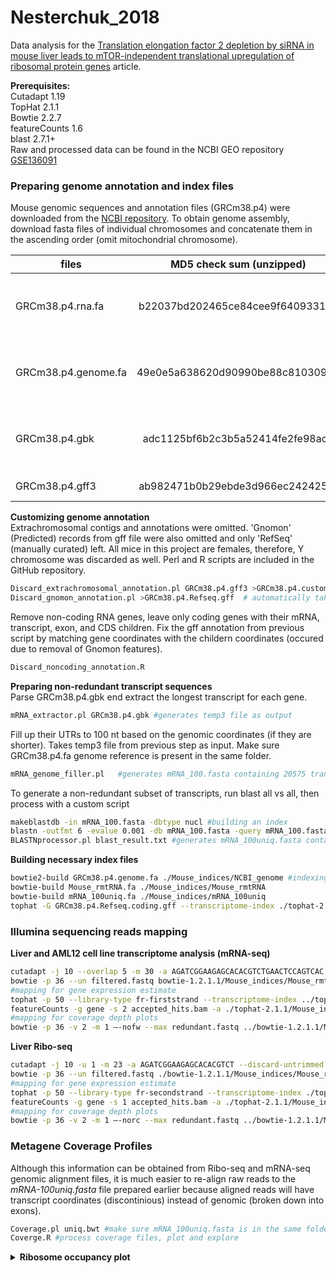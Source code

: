 # Nesterchuk_2018
Data analysis for the [Translation elongation factor 2 depletion by siRNA in mouse liver leads to mTOR-independent translational upregulation of ribosomal protein genes](https://doi-org.ezp-prod1.hul.harvard.edu/10.1038/s41598-020-72399-4) article.  

**Prerequisites:**  
Cutadapt 1.19  
TopHat 2.1.1  
Bowtie 2.2.7  
featureCounts 1.6  
blast 2.7.1+  
Raw and processed data can be found in the NCBI GEO repository [GSE136091](https://www.ncbi.nlm.nih.gov/geo/query/acc.cgi?acc=GSE136091)

### Preparing genome annotation and index files
Mouse genomic sequences and annotation files (GRCm38.p4) were downloaded from the [NCBI repository](ftp://ftp.ncbi.nih.gov/genomes/M_musculus/). To obtain genome assembly, download fasta files of individual chromosomes and concatenate them in the ascending order (omit mitochondrial chromosome).

| files               | MD5 check sum (unzipped)         | Description                                               |
| ------------------- |:--------------------------------:| ----------------------------------------------------------|
| GRCm38.p4.rna.fa    | b22037bd202465ce84cee9f6409331e8 | RNA in fasta format, coding + noncoding                   |
| GRCm38.p4.genome.fa | 49e0e5a638620d90990be88c81030923 | Genome sequence (nuclear genome only)                     |
| GRCm38.p4.gbk       | adc1125bf6b2c3b5a52414fe2fe98ac7 | RNA in gene bank format, coding + noncoding               |
| GRCm38.p4.gff3      | ab982471b0b29ebde3d966ec2424253f | Genome annotation                                         | 

**Customizing genome annotation**  
Extrachromosomal contigs and annotations were omitted. 'Gnomon' (Predicted) records from gff file were also omitted and only 'RefSeq' (manually curated) left. All mice in this project are females, therefore, Y chromosome was discarded as well. Perl and R scripts are included in the GitHub repository.   
```bash
Discard_extrachromosomal_annotation.pl GRCm38.p4.gff3 >GRCm38.p4.custom.gff
Discard_gnomon_annotation.pl >GRCm38.p4.Refseq.gff	# automatically takes GRCm38.p4.custom.gff as an input
```
Remove non-coding RNA genes, leave only coding genes with their mRNA, transcript, exon, and CDS children. Fix the gff annotation from previous script by matching gene coordinates with the childern coordinates (occured due to removal of Gnomon features).
```bash
Discard_noncoding_annotation.R
```
**Preparing non-redundant transcript sequences**  
Parse GRCm38.p4.gbk end extract the longest transcript for each gene.   
```bash
mRNA_extractor.pl GRCm38.p4.gbk	#generates temp3 file as output
```
Fill up their UTRs to 100 nt based on the genomic coordinates (if they are shorter). Takes temp3 file from previous step as input. Make sure GRCm38.p4.fa genome reference is present in the same folder.
```bash
mRNA_genome_filler.pl	#generates mRNA_100.fasta containing 20575 transcripts
```
To generate a non-redundant subset of transcripts, run blast all vs all, then process with a custom script  
```bash
makeblastdb -in mRNA_100.fasta -dbtype nucl #building an index
blastn -outfmt 6 -evalue 0.001 -db mRNA_100.fasta -query mRNA_100.fasta -out blast_result.txt
BLASTNprocessor.pl blast_result.txt	#generates mRNA_100uniq.fasta containing 17738 transcripts
```
**Building necessary index files**  
```bash
bowtie2-build GRCm38.p4.genome.fa ./Mouse_indices/NCBI_genome #indexing mouse genome for bowtie2 and Tophat
bowtie-build Mouse_rmtRNA.fa ./Mouse_indices/Mouse_rmtRNA
bowtie-build mRNA_100uniq.fa ./Mouse_indices/mRNA_100uniq
tophat -G GRCm38.p4.Refseq.coding.gff --transcriptome-index ./tophat-2.1.1/Mouse_indices/Refseq_coding ./bowtie2-2.2.7/Mouse_indices/NCBI_genome #Indexing mouse transcriptome for TopHat
```
 ### Illumina sequencing reads mapping
 **Liver and AML12 cell line transcriptome analysis (mRNA-seq)** 
```bash
cutadapt -j 10 --overlap 5 -m 30 -a AGATCGGAAGAGCACACGTCTGAACTCCAGTCAC -o trimmed.fastq input.fastq #adapter trimming
bowtie -p 36 --un filtered.fastq bowtie-1.2.1.1/Mouse_indices/Mouse_rmtRNA trimmed.fastq >/dev/null #filtering out ribosomal, mitochondrial, tRNA and PhiX reads
#mapping for gene expression estimate
tophat -p 50 --library-type fr-firststrand --transcriptome-index ../tophat-2.1.1/Mouse_indices/Refseq_coding --no-novel-juncs -o ./mRNA/ ../bowtie2-2.2.7/Mouse_indices/NCBI_genome filtered.fastq #mapping to a transcriptome and a genome
featureCounts -g gene -s 2 accepted_hits.bam -a ./tophat-2.1.1/Mouse_indices/Refseq_coding.gff -o feature.counts #counting gene expression
#mapping for coverage depth plots
bowtie -p 36 -v 2 -m 1 –-nofw --max redundant.fastq ../bowtie-1.2.1.1/Mouse_indices/mRNA_100uniq filtered.fastq >uniq.bwt
```
**Liver Ribo-seq**  
```bash
cutadapt -j 10 -u 1 -m 23 -a AGATCGGAAGAGCACACGTCT --discard-untrimmed -o trimmed.fastq input.fastq
bowtie -p 36 --un filtered.fastq ./bowtie-1.2.1.1/Mouse_indices/Mouse_rmtRNA trimmed.fastq >/dev/null
#mapping for gene expression estimate
tophat -p 50 --library-type fr-secondstrand --transcriptome-index ./tophat-2.1.1/Mouse_indices/Refseq_coding --no-novel-juncs -o ./output_folder ./bowtie2-2.2.7/Mouse_indices/NCBI_genome filtered.fastq
featureCounts -g gene -s 1 accepted_hits.bam -a ./tophat-2.1.1/Mouse_indices/Refseq_coding.gff -o feature.counts
#mapping for coverage depth plots
bowtie -p 36 -v 2 -m 1 –-norc --max redundant.fastq ../bowtie-1.2.1.1/Mouse_indices/mRNA_100uniq filtered.fastq >uniq.bwt
```
### Metagene Coverage Profiles
Although this information can be obtained from Ribo-seq and mRNA-seq genomic alignment files, it is much easier to re-align raw reads to the *mRNA-100uniq.fasta* file prepared earlier because aligned reads will have transcript coordinates (discontinious) instead of genomic (broken down into exons).
```bash
Coverage.pl uniq.bwt #make sure mRNA_100uniq.fasta is in the same folder with the script or add full path inside the sript. Input file should be in native bowtie-1 format. mRNA_100uniq.fasta should be converted to unix format if run on the linux server.
Coverge.R #process coverage files, plot and explore
```
<details><summary><b>Ribosome occupancy plot </b></summary>
 
Green, red, and blue tracks are patient and two healthy controls corespondingly. Grey track is the mRNA coverage from one of healthy controls. Transcripts are aligned by start codon (left panel) or stop codon (right panel). 100 nt unto UTR are added on both sides.
 

</details>
